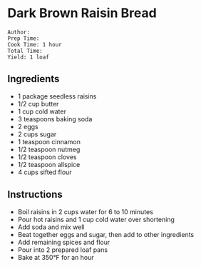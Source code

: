 # Dark Brown Raisin Bread

```
Author: 
Prep Time: 
Cook Time: 1 hour
Total Time: 
Yield: 1 loaf
```

## Ingredients

- 1 package seedless raisins
- 1/2 cup butter
- 1 cup cold water
- 3 teaspoons baking soda
- 2 eggs
- 2 cups sugar
- 1 teaspoon cinnamon
- 1/2 teaspoon nutmeg
- 1/2 teaspoon cloves
- 1/2 teaspoon allspice
- 4 cups sifted flour

## Instructions

- Boil raisins in 2 cups water for 6 to 10 minutes
- Pour hot raisins and 1 cup cold water over shortening
- Add soda and mix well
- Beat together eggs and sugar, then add to other ingredients
- Add remaining spices and flour
- Pour into 2 prepared loaf pans
- Bake at 350°F for an hour
